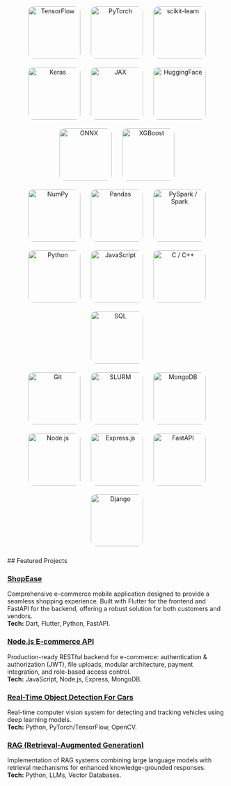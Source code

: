 <p align="center">
  <!-- ML libraries -->
  <img alt="TensorFlow"    src="https://upload.wikimedia.org/wikipedia/commons/a/ab/TensorFlow_logo.svg" width="120" style="border-radius:12px; margin:10px"/>
  <img alt="PyTorch"       src="https://upload.wikimedia.org/wikipedia/commons/1/10/PyTorch_logo_icon.svg" width="120" style="border-radius:12px; margin:10px"/>
  <img alt="scikit-learn"  src="https://upload.wikimedia.org/wikipedia/commons/0/05/Scikit_learn_logo_small.svg" width="120" style="border-radius:12px; margin:10px"/>
  <img alt="Keras"         src="https://upload.wikimedia.org/wikipedia/commons/a/ae/Keras_logo.svg" width="120" style="border-radius:12px; margin:10px"/>
  <img alt="JAX"           src="https://upload.wikimedia.org/wikipedia/commons/9/9a/Jax_logo.svg" width="120" style="border-radius:12px; margin:10px"/>
  <img alt="HuggingFace"   src="https://upload.wikimedia.org/wikipedia/commons/d/d6/Hf-logo-with-title.svg" width="120" style="border-radius:12px; margin:10px"/>
  <img alt="ONNX"          src="https://upload.wikimedia.org/wikipedia/commons/1/17/Open_Neural_Network_Exchange_logo.svg" width="120" style="border-radius:12px; margin:10px"/>
  <img alt="XGBoost"       src="https://upload.wikimedia.org/wikipedia/commons/5/58/XGBoost_logo.svg" width="120" style="border-radius:12px; margin:10px"/>
  <br/>

  <!-- Data processing -->
  <img alt="NumPy"         src="https://commons.wikimedia.org/wiki/Special:Redirect/file/NumPy_logo_2020.svg" width="120" style="border-radius:12px; margin:10px"/>
  <img alt="Pandas"        src="https://commons.wikimedia.org/wiki/Special:Redirect/file/Pandas_logo.svg" width="120" style="border-radius:12px; margin:10px"/>
  <img alt="PySpark / Spark" src="https://commons.wikimedia.org/wiki/Special:Redirect/file/Apache_Spark_logo.svg" width="120" style="border-radius:12px; margin:10px"/>
  <br/>

  <!-- Programming languages -->
  <img alt="Python"        src="https://commons.wikimedia.org/wiki/Special:Redirect/file/Python-logo-notext.svg" width="120" style="border-radius:12px; margin:10px"/>
  <img alt="JavaScript"    src="https://commons.wikimedia.org/wiki/Special:Redirect/file/Unofficial_JavaScript_logo_2.svg" width="120" style="border-radius:12px; margin:10px"/>
  <img alt="C / C++"       src="https://commons.wikimedia.org/wiki/Special:Redirect/file/ISO_C%2B%2B_Logo.svg" width="120" style="border-radius:12px; margin:10px"/>
  <img alt="SQL"           src="https://commons.wikimedia.org/wiki/Special:Redirect/file/Sql_data_base_with_logo.svg" width="120" style="border-radius:12px; margin:10px"/>
  <br/>

  <!-- Technologies & Tools -->
  <img alt="Git"           src="https://commons.wikimedia.org/wiki/Special:Redirect/file/Git-logo.svg" width="120" style="border-radius:12px; margin:10px"/>
  <img alt="SLURM"         src="https://commons.wikimedia.org/wiki/Special:Redirect/file/Slurm_logo.svg" width="120" style="border-radius:12px; margin:10px"/>
  <img alt="MongoDB"       src="https://commons.wikimedia.org/wiki/Special:Redirect/file/MongoDB_Logo.svg" width="120" style="border-radius:12px; margin:10px"/>
  <img alt="Node.js"       src="https://commons.wikimedia.org/wiki/Special:Redirect/file/Node.js_logo.svg" width="120" style="border-radius:12px; margin:10px"/>
  <img alt="Express.js"    src="https://commons.wikimedia.org/wiki/Special:Redirect/file/Expressjs.png" width="120" style="border-radius:12px; margin:10px"/>
  <img alt="FastAPI"       src="https://commons.wikimedia.org/wiki/Special:Redirect/file/FastAPI_logo.svg" width="120" style="border-radius:12px; margin:10px"/>
  <img alt="Django"        src="https://commons.wikimedia.org/wiki/Special:Redirect/file/Django_logo.svg" width="120" style="border-radius:12px; margin:10px"/>
  <br/>
</p>
## Featured Projects

### [ShopEase](https://github.com/NASSWIEL/ShopEase)
Comprehensive e-commerce mobile application designed to provide a seamless shopping experience. Built with Flutter for the frontend and FastAPI for the backend, offering a robust solution for both customers and vendors.  
**Tech:** Dart, Flutter, Python, FastAPI.

### [Node.js E-commerce API](https://github.com/NASSWIEL/nodejs-ecommerce-api)
Production-ready RESTful backend for e-commerce: authentication & authorization (JWT), file uploads, modular architecture, payment integration, and role-based access control.  
**Tech:** JavaScript, Node.js, Express, MongoDB.

### [Real-Time Object Detection For Cars](https://github.com/NASSWIEL/Real-Time-Object-Detection-For-Cars)
Real-time computer vision system for detecting and tracking vehicles using deep learning models.  
**Tech:** Python, PyTorch/TensorFlow, OpenCV.

### [RAG (Retrieval-Augmented Generation)](https://github.com/NASSWIEL/RAG)
Implementation of RAG systems combining large language models with retrieval mechanisms for enhanced knowledge-grounded responses.  
**Tech:** Python, LLMs, Vector Databases.
